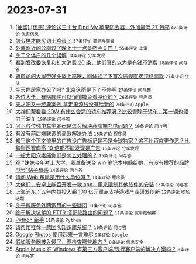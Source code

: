 # 2023-07-31

1. [[抽奖] [优惠] 评论送三十台 Find My 苹果防丢器，外加最低 27 包邮](https://www.v2ex.com/t/961108) `423条评论` `优惠信息`
1. [怎么样才能买到土鸡蛋？](https://www.v2ex.com/t/961089) `57条评论` `美酒与美食`
1. [外滩附近的公厕过了晚上十一点竟然会关门！](https://www.v2ex.com/t/961085) `55条评论` `上海`
1. [关于个体户的几个误解](https://www.v2ex.com/t/961092) `34条评论` `分享发现`
1. [看到发改委恢复和扩大消费 20 条，他们真的以为是有钱不消费](https://www.v2ex.com/t/961142) `28条评论` `问与答`
1. [骑电驴的大家带好头盔上路呀，刚体验了下首次违规直接顶格罚款](https://www.v2ex.com/t/961093) `27条评论` `生活`
1. [今天你居家办公了吗? 北京这雨是下个不停啊](https://www.v2ex.com/t/961084) `27条评论` `问与答`
1. [各位大佬，有啥软件可以悄悄摸鱼看股价的？](https://www.v2ex.com/t/961104) `26条评论` `程序员`
1. [天才吧又一经典案例 拿走电源线没有给新的](https://www.v2ex.com/t/961088) `20条评论` `Apple`
1. [大神们帮看看 20W 有什么合适的轿车推荐呀？比较青睐于轿车，第一辆也倾向于油车](https://www.v2ex.com/t/961158) `19条评论` `问与答`
1. [问下各位纯电车主春运是怎么解决高峰期充电问题？](https://www.v2ex.com/t/961144) `19条评论` `问与答`
1. [有没有前后端联调的高效解决办法](https://www.v2ex.com/t/961143) `18条评论` `程序员`
1. [知乎这个正文流里的广告没广告标记是不是全球独家？这不比百度更作恶？比魏则西智商高 10 倍都不能发现是广告](https://www.v2ex.com/t/961103) `15条评论` `分享发现`
1. [一般太阳穴疼痛你们是怎么处理的？](https://www.v2ex.com/t/961083) `15条评论` `问与答`
1. [观 "妹妹今年考上大学，我准备送台 win 笔记本电脑给她，有没有推荐的品牌型号"帖子有感](https://www.v2ex.com/t/961156) `14条评论` `问与答`
1. [请问 Web 布局是用什么单位呀？](https://www.v2ex.com/t/961094) `14条评论` `程序员`
1. [大佬们，安卓上能否开发一款 app，用来限制其他软件的安装](https://www.v2ex.com/t/961125) `13条评论` `问与答`
1. [上海浦东：五年内拟投入超 100 亿元重点支持游戏产业研发创新](https://www.v2ex.com/t/961139) `12条评论` `职场话题`
1. [关于微服务外网调用的一些疑问](https://www.v2ex.com/t/961141) `11条评论` `问与答`
1. [终于解决坑爹的 FTTR 搭配软路由的问题了](https://www.v2ex.com/t/961082) `11条评论` `宽带症候群`
1. [Python 新手](https://www.v2ex.com/t/961077) `11条评论` `Python`
1. [请帮忙推荐一款团队知识库系统？](https://www.v2ex.com/t/961145) `10条评论` `问与答`
1. [Google Photos 使用起来一言难尽](https://www.v2ex.com/t/961136) `9条评论` `Google`
1. [假如服务器被入侵了，要检查哪些地方？](https://www.v2ex.com/t/961119) `8条评论` `信息安全`
1. [Apple Music 在 Windows 有第三方客户端/现行客户端的解决方案吗？](https://www.v2ex.com/t/961101) `8条评论` `问与答`
